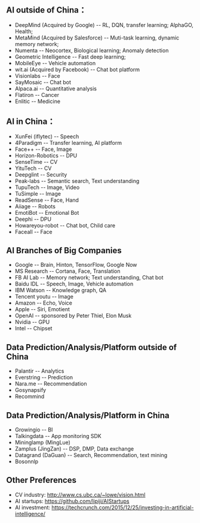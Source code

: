 
## AI outside of China：
* DeepMind (Acquired by Google) -- RL, DQN, transfer learning; AlphaGO, Health;
* MetaMind (Acquired by Salesforce) -- Muti-task learning, dynamic memory network;
* Numenta -- Neocortex, Biological learning; Anomaly detection
* Geometric Intelligence -- Fast deep learning;
* MobileEye -- Vehicle automation 
* wit.ai (Acquired by Facebook) -- Chat bot platform
* Visionlabs -- Face
* SayMosaic -- Chat bot
* Alpaca.ai -- Quantitative analysis 
* Flatiron -- Cancer
* Enlitic -- Medicine

## AI in China：
* XunFei (iflytec) -- Speech
* 4Paradigm -- Transfer learning, AI platform
* Face++ -- Face, Image
* Horizon-Robotics -- DPU
* SenseTime -- CV
* YituTech -- CV
* Deepglint -- Security
* Peak-labs -- Semantic search, Text understanding
* TupuTech -- Image, Video
* TuSimple -- Image
* ReadSense -- Face, Hand 
* Aiiage -- Robots
* EmotiBot -- Emotional Bot
* Deephi -- DPU
* Howareyou-robot -- Chat bot, Child care
* Faceall -- Face

## AI Branches of Big Companies 
* Google -- Brain, Hinton, TensorFlow, Google Now
* MS Research -- Cortana, Face, Translation
* FB AI Lab -- Memory network; Text understanding, Chat bot
* Baidu IDL -- Speech, Image, Vehicle automation
* IBM Watson -- Knowledge graph, QA 
* Tencent youtu -- Image
* Amazon -- Echo, Voice
* Apple -- Siri, Emotient 
* OpenAI -- sponsored by Peter Thiel, Elon Musk
* Nvidia -- GPU 
* Intel -- Chipset

## Data Prediction/Analysis/Platform outside of China
* Palantir -- Analytics 
* Everstring -- Prediction
* Nara.me -- Recommendation
* Gosynapsify
* Recommind

## Data Prediction/Analysis/Platform in China
* Growingio -- BI
* Talkingdata -- App monitoring SDK
* Mininglamp (MingLue)
* Zamplus (JingZan) -- DSP, DMP, Data exchange
* Datagrand (DaGuan) -- Search, Recommendation, text mining 
* Bosonnlp

## Other Preferences 
* CV industry: http://www.cs.ubc.ca/~lowe/vision.html
* AI startups: https://github.com/lipiji/AIStartups
* AI investment: https://techcrunch.com/2015/12/25/investing-in-artificial-intelligence/

